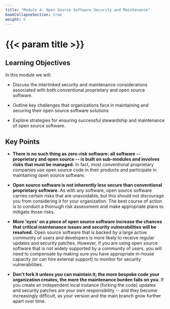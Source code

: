 ```yaml
---
title: "Module 4: Open Source Software Security and Maintenance"
bookCollapseSection: true
weight: 6
---
```


# {{< param title >}}

## Learning Objectives

In this module we will:

- Discuss the interlinked security and maintenance considerations associated with both conventional proprietary and open source software.

- Outline key challenges that organizations face in maintaining and securing their open source software solutions

- Explore strategies for ensuring successful stewardship and maintenance of open source software.

## Key Points

- **There is no such thing as zero-risk software: all software -- proprietary and open source -- is built on sub-modules and involves risks that must be managed.** In fact, most conventional proprietary companies use open source code in their products and participate in maintaining open source software.

- **Open source software is not inherently less secure than conventional proprietary software**. As with any software, open source software carries certain risks that are unavoidable, but this should not discourage you from considering it for your organization. The best course of action is to conduct a thorough risk assessment and make appropriate plans to mitigate those risks.

- **More 'eyes' on a piece of open source software increase the chances that critical maintenance issues and security vulnerabilities will be resolved.** Open source software that is backed by a large active community of users and developers is more likely to receive regular updates and security patches. However, if you are using open source software that is not widely supported by a community of users, you will need to compensate by making sure you have appropriate in-house capacity (or can hire external support) to monitor for security vulnerabilities.

- **Don't fork it unless you can maintain it; the more bespoke code your organization creates, the more the maintenance burden falls on you**. If you create an independent local instance (forking the code) updates and security patches are your own responsibility -- and they become increasingly difficult, as your version and the main branch grow further apart over time.
